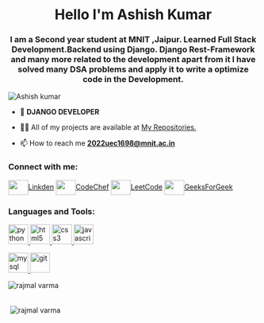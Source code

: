 <h1 align="center">Hello I'm Ashish Kumar</h1>
<h3 align="center">I am a Second year student at MNIT ,Jaipur. Learned Full Stack Development.Backend using Django. Django Rest-Framework and many more related to the development apart from it I have solved many DSA problems and apply it to write a optimize code in the Development. </h3>

<p align="left"> <img src="https://komarev.com/ghpvc/?username=Rajmal-Varm &label=Profile%20views&color=0e75b6&style=flat" alt="Ashish kumar" /> </p>

- 🌱 **DJANGO DEVELOPER**

- 👨‍💻 All of my projects are available at [My Repositories.](https://github.com/AshishPku?tab=repositories)

- 📫 How to reach me **2022uec1698@mnit.ac.in**

<h3 align="left">Connect with me:</h3>
<p align="left">
<a href="https://www.linkedin.com/in/ashish-kumar-762b2b257/" target="blank"><img align="center" src="https://cdn-icons-png.flaticon.com/512/3536/3536569.png" alt="" height="30" width="40" />Linkden</a>
  <a href="https://www.codechef.com/users/rajmalvarma123" target="blank"><img align="center" src="https://cdn-icons-png.flaticon.com/512/711/711284.png" alt="" height="30" width="40" />CodeChef</a>
  <a href="https://leetcode.com/Rajmal_Varma07/" target="blank"><img align="center" src="https://cdn-icons-png.flaticon.com/512/711/711284.png" alt="" height="30" width="40" />LeetCode</a>
  <a href="https://auth.geeksforgeeks.org/user/rajmalvarma/" target="blank"><img align="center" src="https://cdn-icons-png.flaticon.com/512/711/711284.png" alt="" height="30" width="40" />GeeksForGeek</a>
</p>

<h3 align="left">Languages and Tools:</h3>
<p align="left">
  <a href="https://www.python.org" target="_blank" rel="noreferrer"> <img src="https://cdn-icons-png.flaticon.com/512/5968/5968350.png" alt="python" width="40" height="40"/> </a>
   <a href="https://www.w3.org/html/" target="_blank" rel="noreferrer"> <img src="https://cdn-icons-png.flaticon.com/512/174/174854.png" alt="html5" width="40" height="40"/> </a> 
  </a> <a href="https://www.w3schools.com/css/" target="_blank" rel="noreferrer"> <img src="https://cdn-icons-png.flaticon.com/512/732/732190.png" alt="css3" width="40" height="40"/> </a>
   <a href="https://developer.mozilla.org/en-US/docs/Web/JavaScript" target="_blank" rel="noreferrer"> <img src="https://cdn-icons-png.flaticon.com/512/5968/5968292.png" alt="javascript" width="40" height="40"/> </a> 

  <a href="https://www.mysql.com/" target="_blank" rel="noreferrer"> <img src="https://cdn-icons-png.flaticon.com/512/4299/4299956.png" alt="mysql" width="40" height="40"/> </a>
  <a href="https://git-scm.com/" target="_blank" rel="noreferrer"> <img src="https://cdn-icons-png.flaticon.com/512/9357/9357448.png" alt="git" width="40" height="40"/> </a> 
  
   </p>

<p><img align="left" src="https://github-readme-stats.vercel.app/api/top-langs?username=Rajmal-Varma&show_icons=true&locale=en&layout=compact" alt="rajmal varma " /></p>
<br>
<br>
<p>&nbsp;<img align="center" src="https://github-readme-stats.vercel.app/api?username=Rajmal-Varma&show_icons=true&locale=en" alt="rajmal varma" /></p>
